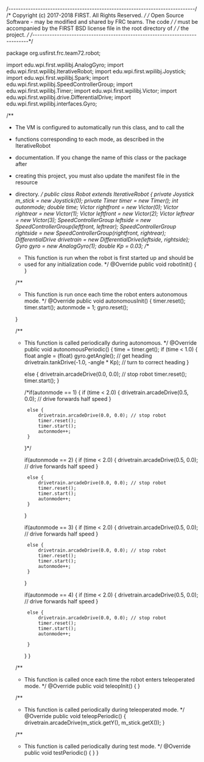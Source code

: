 /*----------------------------------------------------------------------------*/
/* Copyright (c) 2017-2018 FIRST. All Rights Reserved.                        */
/* Open Source Software - may be modified and shared by FRC teams. The code   */
/* must be accompanied by the FIRST BSD license file in the root directory of */
/* the project.                                                               */
/*----------------------------------------------------------------------------*/

package org.usfirst.frc.team72.robot;

import edu.wpi.first.wpilibj.AnalogGyro;
import edu.wpi.first.wpilibj.IterativeRobot;
import edu.wpi.first.wpilibj.Joystick;
import edu.wpi.first.wpilibj.Spark;
import edu.wpi.first.wpilibj.SpeedControllerGroup;
import edu.wpi.first.wpilibj.Timer;
import edu.wpi.first.wpilibj.Victor;
import edu.wpi.first.wpilibj.drive.DifferentialDrive;
import edu.wpi.first.wpilibj.interfaces.Gyro;

/**
 * The VM is configured to automatically run this class, and to call the
 * functions corresponding to each mode, as described in the IterativeRobot
 * documentation. If you change the name of this class or the package after
 * creating this project, you must also update the manifest file in the resource
 * directory.
 */
public class Robot extends IterativeRobot {
	private Joystick m_stick = new Joystick(0);
	private Timer timer = new Timer();
	int autonmode;
	double time;
	Victor rightfront = new Victor(0);
	Victor rightrear = new Victor(1);
	Victor leftfront = new Victor(2);
	Victor leftrear = new Victor(3);
	SpeedControllerGroup leftside = new SpeedControllerGroup(leftfront, leftrear);
	SpeedControllerGroup rightside = new SpeedControllerGroup(rightfront, rightrear);
	DifferentialDrive drivetrain = new DifferentialDrive(leftside, rightside);
	Gyro gyro = new AnalogGyro(1);
	double Kp = 0.03;
	/**
	 * This function is run when the robot is first started up and should be
	 * used for any initialization code.
	 */
	@Override
	public void robotInit() {
	}

	/**
	 * This function is run once each time the robot enters autonomous mode.
	 */
	@Override
	public void autonomousInit() {
		timer.reset();
		timer.start();
		autonmode = 1;
		gyro.reset();
		
	}

	/**
	 * This function is called periodically during autonomous.
	 */
	@Override
	public void autonomousPeriodic() {
		time = timer.get();
		if (time < 1.0) {
			float angle = (float) gyro.getAngle(); // get heading
			drivetrain.tankDrive(-1.0, -angle * Kp); // turn to correct heading
		} 
		
		else {
			drivetrain.arcadeDrive(0.0, 0.0); // stop robot
			timer.reset();
			timer.start();
		}
		
		/*if(autonmode == 1) {
			if (time < 2.0) {
				drivetrain.arcadeDrive(0.5, 0.0); // drive forwards half speed
			} 
			
			else {
				drivetrain.arcadeDrive(0.0, 0.0); // stop robot
				timer.reset();
				timer.start();
				autonmode++;
			}	
		}*/
		
		if(autonmode == 2) {
			if (time < 2.0) {
				drivetrain.arcadeDrive(0.5, 0.0); // drive forwards half speed
			} 
			
			else {
				drivetrain.arcadeDrive(0.0, 0.0); // stop robot
				timer.reset();
				timer.start();
				autonmode++;
			}	
		}
		
		if(autonmode == 3) {
			if (time < 2.0) {
				drivetrain.arcadeDrive(0.5, 0.0); // drive forwards half speed
			} 
			
			else {
				drivetrain.arcadeDrive(0.0, 0.0); // stop robot
				timer.reset();
				timer.start();
				autonmode++;
			}	
		}
		
		if(autonmode == 4) {
			if (time < 2.0) {
				drivetrain.arcadeDrive(0.5, 0.0); // drive forwards half speed
			} 
			
			else {
				drivetrain.arcadeDrive(0.0, 0.0); // stop robot
				timer.reset();
				timer.start();
				autonmode++;
				
			}	
		}
	}

	/**
	 * This function is called once each time the robot enters teleoperated mode.
	 */
	@Override
	public void teleopInit() {
	}

	/**
	 * This function is called periodically during teleoperated mode.
	 */
	@Override
	public void teleopPeriodic() {
		drivetrain.arcadeDrive(m_stick.getY(), m_stick.getX());
	}

	/**
	 * This function is called periodically during test mode.
	 */
	@Override
	public void testPeriodic() {
	}
}
